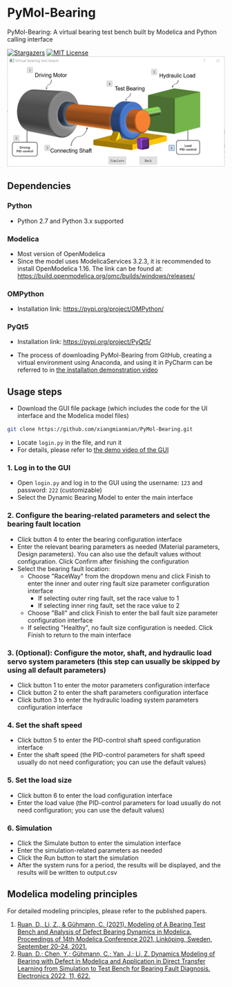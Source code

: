 # PyMol-Bearing

PyMol-Bearing: A virtual bearing test bench built by Modelica and Python calling interface

[![Stargazers][stars-shield]][stars-url]
[![MIT License][license-shield]][license-url]
![eg](/main_ui_eg.png)
## Dependencies
### Python
- Python 2.7 and Python 3.x supported
### Modelica
- Most version of OpenModelica
- Since the model uses ModelicaServices 3.2.3, it is recommended to install OpenModelica 1.16. The link can be found at: https://build.openmodelica.org/omc/builds/windows/releases/
### OMPython
- Installation link: https://pypi.org/project/OMPython/
### PyQt5
- Installation link: https://pypi.org/project/PyQt5/

- The process of downloading PyMol-Bearing from GitHub, creating a virtual environment using Anaconda, and using it in PyCharm can be referred to in [the installation demonstration video](https://github.com/xiangmianmian/PyMol-Bearing/blob/main/GUI%20installation%20demonstration%20video.mp4)
## Usage steps
- Download the GUI file package (which includes the code for the UI interface and the Modelica model files)
```sh
git clone https://github.com/xiangmianmian/PyMol-Bearing.git
```
- Locate `login.py` in the file, and run it
- For details, please refer to [the demo video of the GUI](https://github.com/xiangmianmian/PyMol-Bearing/blob/main/GUI%20operation%20demonstration%20video.mp4)
       
### 1. Log in to the GUI
- Open `login.py` and log in to the GUI using the username: `123` and password: `222` (customizable)
- Select the Dynamic Bearing Model to enter the main interface
  
### 2. Configure the bearing-related parameters and select the bearing fault location
- Click button 4 to enter the bearing configuration interface
- Enter the relevant bearing parameters as needed (Material parameters, Design parameters). You can also use the default values without configuration. Click Confirm after finishing the configuration
- Select the bearing fault location:
  - Choose "RaceWay" from the dropdown menu and click Finish to enter the inner and outer ring fault size parameter configuration interface
    - If selecting outer ring fault, set the race value to 1
    - If selecting inner ring fault, set the race value to 2
  - Choose "Ball" and click Finish to enter the ball fault size parameter configuration interface
  - If selecting "Healthy", no fault size configuration is needed. Click Finish to return to the main interface

### 3. (Optional): Configure the motor, shaft, and hydraulic load servo system parameters (this step can usually be skipped by using all default parameters)
- Click button 1 to enter the motor parameters configuration interface
- Click button 2 to enter the shaft parameters configuration interface
- Click button 3 to enter the hydraulic loading system parameters configuration interface

### 4. Set the shaft speed
- Click button 5 to enter the PID-control shaft speed configuration interface
- Enter the shaft speed (the PID-control parameters for shaft speed usually do not need configuration; you can use the default values)

### 5. Set the load size
- Click button 6 to enter the load configuration interface
- Enter the load value (the PID-control parameters for load usually do not need configuration; you can use the default values)

### 6. Simulation
- Click the Simulate button to enter the simulation interface
- Enter the simulation-related parameters as needed
- Click the Run button to start the simulation
- After the system runs for a period, the results will be displayed, and the results will be written to output.csv

## Modelica modeling principles  
For detailed modeling principles, please refer to the published papers.  
1. [Ruan, D., Li, Z., & Gühmann, C. (2021). Modeling of A Bearing Test Bench and Analysis of Defect Bearing Dynamics in Modelica. Proceedings of 14th Modelica Conference 2021, Linköping, Sweden, September 20-24, 2021.]( https://doi.org/10.3384/ecp21181373)
2. [Ruan, D.; Chen, Y.; Gühmann, C.; Yan, J.; Li, Z. Dynamics Modeling of Bearing with Defect in Modelica and Application in Direct Transfer Learning from Simulation to Test Bench for Bearing Fault Diagnosis. Electronics 2022, 11, 622.](https://doi.org/10.3390/electronics11040622)




<!-- links -->
[your-project-path]:xiangmianmian/PyMol-Bearing
[stars-shield]: https://img.shields.io/github/stars/xiangmianmian/PyMol-Bearing.svg?style=flat-square
[stars-url]: https://github.com/xiangmianmian/PyMol-Bearing/stargazers
[license-shield]: https://img.shields.io/github/license/xiangmianmian/PyMol-Bearing.svg?style=flat-square
[license-url]: https://github.com/xiangmianmian/PyMol-Bearing/blob/master/LICENSE.txt

